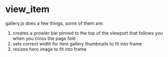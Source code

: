 # view_item
gallery.js does a few things, some of them are:
1. creates a prowler bar pinned to the top of the viewport that follows you when you cross the page fold
2. sets correct width for item gallery thumbnails to fit into frame
3. resizes hero image to fit into frame
